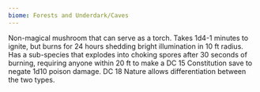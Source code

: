 ```yaml
---
biome: Forests and Underdark/Caves
---
```

Non-magical mushroom that can serve as a torch. Takes 1d4-1 minutes to ignite, but burns for 24 hours shedding bright illumination in 10 ft radius. Has a sub-species that explodes into choking spores after 30 seconds of burning, requiring anyone within 20 ft to make a DC 15 Constitution save to negate 1d10 poison damage. DC 18 Nature allows differentiation between the two types. 

